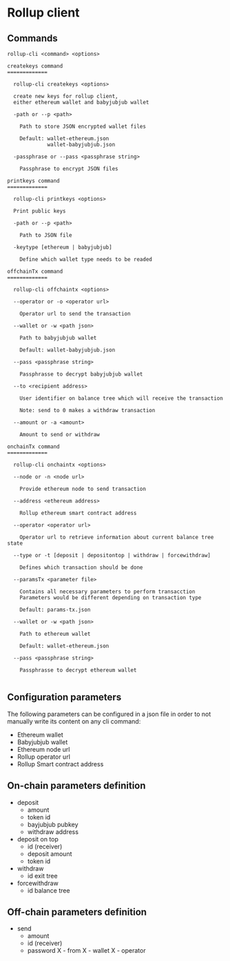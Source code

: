 # Rollup client

## Commands
```
rollup-cli <command> <options>

createkeys command
=============

  rollup-cli createkeys <options>

  create new keys for rollup client,
  either ethereum wallet and babyjubjub wallet

  -path or --p <path>

    Path to store JSON encrypted wallet files

    Default: wallet-ethereum.json
             wallet-babyjubjub.json

  -passphrase or --pass <passphrase string>

    Passphrase to encrypt JSON files

printkeys command
=============

  rollup-cli printkeys <options>

  Print public keys

  -path or --p <path>

    Path to JSON file
    
  -keytype [ethereum | babyjubjub]

    Define which wallet type needs to be readed

offchainTx command
=============
    
  rollup-cli offchaintx <options>

  --operator or -o <operator url>
  
    Operator url to send the transaction
    
  --wallet or -w <path json>
      
    Path to babyjubjub wallet  
      
    Default: wallet-babyjubjub.json

  --pass <passphrase string>
  
    Passphrasse to decrypt babyjubjub wallet

  --to <recipient address>

    User identifier on balance tree which will receive the transaction
    
    Note: send to 0 makes a withdraw transaction

  --amount or -a <amount>

    Amount to send or withdraw

onchainTx command
=============
      
  rollup-cli onchaintx <options>
  
  --node or -n <node url>
  
    Provide ethereum node to send transaction
  
  --address <ethereum address>
  
    Rollup ethereum smart contract address
    
  --operator <operator url>
  
    Operator url to retrieve information about current balance tree state
  
  --type or -t [deposit | depositontop | withdraw | forcewithdraw]
  
    Defines which transaction should be done
    
  --paramsTx <parameter file>
  
    Contains all necessary parameters to perform transacction
    Parameters would be different depending on transaction type
    
    Default: params-tx.json
  
  --wallet or -w <path json>
      
    Path to ethereum wallet  
      
    Default: wallet-ethereum.json
  
  --pass <passphrase string>
  
    Passphrasse to decrypt ethereum wallet
  
```
## Configuration parameters
The following parameters can be configured in a json file in order to not manually write its content on any cli command:

- Ethereum wallet
- Babyjubjub wallet
- Ethereum node url 
- Rollup operator url
- Rollup Smart contract address

## On-chain parameters definition

- deposit
  - amount
  - token id
  - bayjubjub pubkey
  - withdraw address
- deposit on top
  - id (receiver)
  - deposit amount
  - token id
- withdraw
  - id exit tree
- forcewithdraw
  - id balance tree

## Off-chain parameters definition

- send
  - amount
  - id (receiver)
  - password
  X - from
  X - wallet
  X - operator